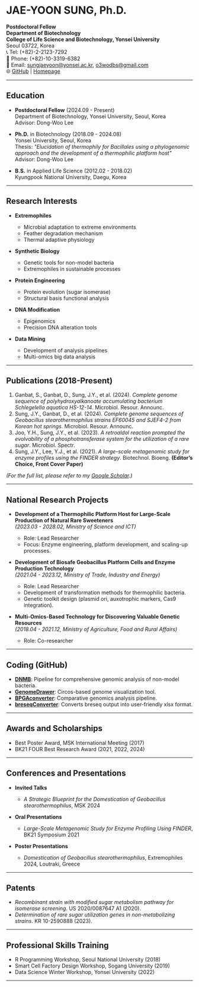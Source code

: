 # JAE-YOON SUNG, Ph.D.

**Postdoctoral Fellow**  
**Department of Biotechnology**  
**College of Life Science and Biotechnology, Yonsei University**  
Seoul 03722, Korea  
📞 Tel: (+82)-2-2123-7292  
📱 Phone: (+82)-10-3319-6382  
📧 Email: sungjaeyoon@yonsei.ac.kr, o3wodbs@gmail.com  
🌐 [GitHub](https://github.com/JAEYOONSUNG/) | [Homepage](https://jaeyoonsung.github.io)  

---

## Education

- **Postdoctoral Fellow** (2024.09 - Present)  
  Department of Biotechnology, Yonsei University, Seoul, Korea  
  Advisor: Dong-Woo Lee  

- **Ph.D.** in Biotechnology (2018.09 - 2024.08)  
  Yonsei University, Seoul, Korea  
  Thesis: *"Elucidation of thermophily for Bacillales using a phylogenomic approach and the development of a thermophilic platform host"*  
  Advisor: Dong-Woo Lee  

- **B.S.** in Applied Life Science (2012.02 - 2018.02)  
  Kyungpook National University, Daegu, Korea  

---

## Research Interests

- **Extremophiles**
  - Microbial adaptation to extreme environments  
  - Feather degradation mechanism  
  - Thermal adaptive physiology  

- **Synthetic Biology**
  - Genetic tools for non-model bacteria  
  - Extremophiles in sustainable processes  

- **Protein Engineering**
  - Protein evolution (sugar isomerase)  
  - Structural basis functional analysis  

- **DNA Modification**
  - Epigenomics  
  - Precision DNA alteration tools  

- **Data Mining**
  - Development of analysis pipelines  
  - Multi-omics big data analysis  

---

## Publications (2018-Present)

1. Ganbat, S., Ganbat, D., Sung, J.Y., et al. (2024). *Complete genome sequence of polyhydroxyalkanoate accumulating bacterium Schlegelella aquatica HS-12-14*. Microbiol. Resour. Announc.  
2. Sung, J.Y., Ganbat, D., et al. (2024). *Complete genome sequences of Geobacillus stearothermophilus strains EF60045 and SJEF4-2 from Korean hot springs*. Microbiol. Resour. Announc.  
3. Joo, Y.H., Sung, J.Y., et al. (2023). *A retroaldol reaction prompted the evolvability of a phosphotransferase system for the utilization of a rare sugar*. Microbiol. Spectr.  
4. Sung, J.Y., Lee, Y.J., et al. (2021). *A large-scale metagenomic study for enzyme profiles using the FINDER strategy*. Biotechnol. Bioeng. **(Editor’s Choice, Front Cover Paper)**  

*(For the full list, please refer to my [Google Scholar](#).)*  

---

## National Research Projects

- **Development of a Thermophilic Platform Host for Large-Scale Production of Natural Rare Sweeteners**  
  *(2023.03 - 2028.02, Ministry of Science and ICT)*  
  - Role: Lead Researcher  
  - Focus: Enzyme engineering, platform development, and scaling-up processes.  

- **Development of Biosafe Geobacillus Platform Cells and Enzyme Production Technology**  
  *(2021.04 - 2023.12, Ministry of Trade, Industry and Energy)*  
  - Role: Lead Researcher  
  - Development of transformation methods for thermophilic bacteria.  
  - Genetic toolkit design (plasmid ori, auxotrophic markers, Cas9 integration).  

- **Multi-Omics-Based Technology for Discovering Valuable Genetic Resources**  
  *(2018.04 - 2021.12, Ministry of Agriculture, Food and Rural Affairs)*  
  - Role: Co-researcher  

---

## Coding (GitHub)

- [**DNMB**](https://github.com/JAEYOONSUNG/DNMB/): Pipeline for comprehensive genomic analysis of non-model bacteria.  
- [**GenomeDrawer**](https://github.com/JAEYOONSUNG/GenomeDrawer/): Circos-based genome visualization tool.  
- [**BPGAconverter**](https://github.com/JAEYOONSUNG/BPGAconverter/): Comparative genomics analysis pipeline.  
- [**breseqConverter**](https://github.com/JAEYOONSUNG/breseqConverter/): Converts breseq output into user-friendly xlsx format.  

---

## Awards and Scholarships

- Best Poster Award, MSK International Meeting (2017)  
- BK21 FOUR Best Research Award (2021, 2022, 2024)  

---

## Conferences and Presentations

- **Invited Talks**  
  - *A Strategic Blueprint for the Domestication of Geobacillus stearothermophilus*, MSK 2024  

- **Oral Presentations**  
  - *Large-Scale Metagenomic Study for Enzyme Profiling Using FINDER*, BK21 Symposium 2021  

- **Poster Presentations**  
  - *Domestication of Geobacillus stearothermophilus*, Extremophiles 2024, Loutraki, Greece  

---

## Patents

- *Recombinant strain with modified sugar metabolism pathway for isomerase screening*. US 2020/0087647 A1 (2020).  
- *Determination of rare sugar utilization genes in non-metabolizing strains*. KR 10-2590888 (2023).  

---

## Professional Skills Training

- R Programming Workshop, Seoul National University (2018)  
- Smart Cell Factory Design Workshop, Sogang University (2019)  
- Data Science Winter Workshop, Yonsei University (2022)  

---